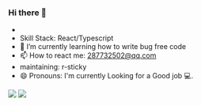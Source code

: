 ### Hi there 👋

- 
- Skill Stack: React/Typescript
- 🌱 I’m currently learning how to write bug free code
- 📫 How to react me: 287732502@qq.com
- maintaining: r-sticky
- 😄 Pronouns: I'm currently Looking for a Good job 💻.
<!--
**adminfyy/adminfyy** is a ✨ _special_ ✨ repository because its `README.md` (this file) appears on your GitHub profile.

Here are some ideas to get you started:

- 🔭 I’m currently working on ...
- 🌱 I’m currently learning ...
- 👯 I’m looking to collaborate on ...
- 🤔 I’m looking for help with ...
- 💬 Ask me about ...
- 📫 How to reach me: ...
- 😄 Pronouns: ...Looking for a good job
- ⚡ Fun fact: ...
-->

<span>
  <img src="https://github-readme-stats.vercel.app/api?username=adminfyy&show_icons=true&count_private=true" />
  <img src="https://github-readme-stats.vercel.app/api/top-langs/?username=adminfyy&layout=compact" />
</span>
